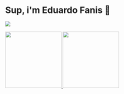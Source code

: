 # Sup, i'm Eduardo Fanis 👋

<a href="#">
    <img src="https://skillicons.dev/icons?i=go,dart,flutter,docker,linux,neovim,git&theme=dark" />
  </a>

  <br/>
<br/>

<div align="left">
  <a href="https://github.com/fvnis">
  <img height="180" src="https://github-readme-stats.vercel.app/api?username=fvnis&show_icons=true&theme=github_dark_dimmed&include_all_commits=true&count_private=true"/>
  <img height="180em" src="https://github-readme-stats.vercel.app/api/top-langs/?username=fvnis&layout=compact&langs_count=7&theme=github_dark_dimmed"/>
</div>



